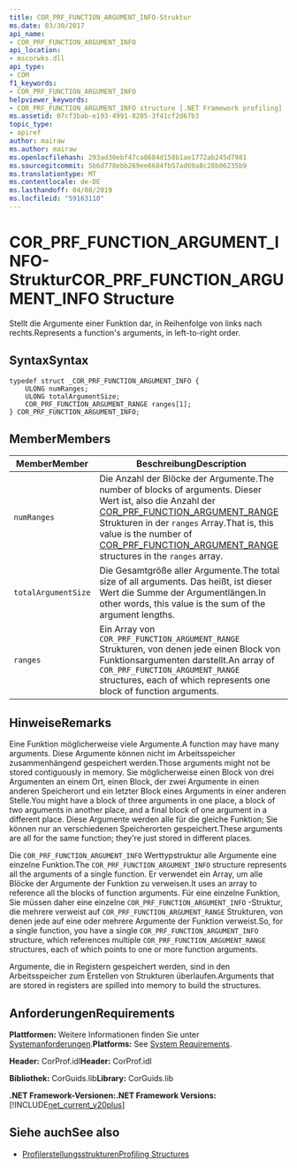 ```yaml
---
title: COR_PRF_FUNCTION_ARGUMENT_INFO-Struktur
ms.date: 03/30/2017
api_name:
- COR_PRF_FUNCTION_ARGUMENT_INFO
api_location:
- mscorwks.dll
api_type:
- COM
f1_keywords:
- COR_PRF_FUNCTION_ARGUMENT_INFO
helpviewer_keywords:
- COR_PRF_FUNCTION_ARGUMENT_INFO structure [.NET Framework profiling]
ms.assetid: 07cf3bab-e193-4991-8205-3f41cf2d67b3
topic_type:
- apiref
author: mairaw
ms.author: mairaw
ms.openlocfilehash: 293ad30ebf47ca8684d158b1ae1772ab245d7981
ms.sourcegitcommit: 5b6d778ebb269ee6684fb57ad69a8c28b06235b9
ms.translationtype: MT
ms.contentlocale: de-DE
ms.lasthandoff: 04/08/2019
ms.locfileid: "59163110"
---
```

# <a name="corprffunctionargumentinfo-structure"></a><span data-ttu-id="c2d57-102">COR_PRF_FUNCTION_ARGUMENT_INFO-Struktur</span><span class="sxs-lookup"><span data-stu-id="c2d57-102">COR_PRF_FUNCTION_ARGUMENT_INFO Structure</span></span>
<span data-ttu-id="c2d57-103">Stellt die Argumente einer Funktion dar, in Reihenfolge von links nach rechts.</span><span class="sxs-lookup"><span data-stu-id="c2d57-103">Represents a function's arguments, in left-to-right order.</span></span>  
  
## <a name="syntax"></a><span data-ttu-id="c2d57-104">Syntax</span><span class="sxs-lookup"><span data-stu-id="c2d57-104">Syntax</span></span>  
  
```  
typedef struct _COR_PRF_FUNCTION_ARGUMENT_INFO {  
    ULONG numRanges;  
    ULONG totalArgumentSize;  
    COR_PRF_FUNCTION_ARGUMENT_RANGE ranges[1];  
} COR_PRF_FUNCTION_ARGUMENT_INFO;  
```  
  
## <a name="members"></a><span data-ttu-id="c2d57-105">Member</span><span class="sxs-lookup"><span data-stu-id="c2d57-105">Members</span></span>  
  
|<span data-ttu-id="c2d57-106">Member</span><span class="sxs-lookup"><span data-stu-id="c2d57-106">Member</span></span>|<span data-ttu-id="c2d57-107">Beschreibung</span><span class="sxs-lookup"><span data-stu-id="c2d57-107">Description</span></span>|  
|------------|-----------------|  
|`numRanges`|<span data-ttu-id="c2d57-108">Die Anzahl der Blöcke der Argumente.</span><span class="sxs-lookup"><span data-stu-id="c2d57-108">The number of blocks of arguments.</span></span> <span data-ttu-id="c2d57-109">Dieser Wert ist, also die Anzahl der [COR_PRF_FUNCTION_ARGUMENT_RANGE](../../../../docs/framework/unmanaged-api/profiling/cor-prf-function-argument-range-structure.md) Strukturen in der `ranges` Array.</span><span class="sxs-lookup"><span data-stu-id="c2d57-109">That is, this value is the number of [COR_PRF_FUNCTION_ARGUMENT_RANGE](../../../../docs/framework/unmanaged-api/profiling/cor-prf-function-argument-range-structure.md) structures in the `ranges` array.</span></span>|  
|`totalArgumentSize`|<span data-ttu-id="c2d57-110">Die Gesamtgröße aller Argumente.</span><span class="sxs-lookup"><span data-stu-id="c2d57-110">The total size of all arguments.</span></span> <span data-ttu-id="c2d57-111">Das heißt, ist dieser Wert die Summe der Argumentlängen.</span><span class="sxs-lookup"><span data-stu-id="c2d57-111">In other words, this value is the sum of the argument lengths.</span></span>|  
|`ranges`|<span data-ttu-id="c2d57-112">Ein Array von `COR_PRF_FUNCTION_ARGUMENT_RANGE` Strukturen, von denen jede einen Block von Funktionsargumenten darstellt.</span><span class="sxs-lookup"><span data-stu-id="c2d57-112">An array of `COR_PRF_FUNCTION_ARGUMENT_RANGE` structures, each of which represents one block of function arguments.</span></span>|  
  
## <a name="remarks"></a><span data-ttu-id="c2d57-113">Hinweise</span><span class="sxs-lookup"><span data-stu-id="c2d57-113">Remarks</span></span>  
 <span data-ttu-id="c2d57-114">Eine Funktion möglicherweise viele Argumente.</span><span class="sxs-lookup"><span data-stu-id="c2d57-114">A function may have many arguments.</span></span> <span data-ttu-id="c2d57-115">Diese Argumente können nicht im Arbeitsspeicher zusammenhängend gespeichert werden.</span><span class="sxs-lookup"><span data-stu-id="c2d57-115">Those arguments might not be stored contiguously in memory.</span></span> <span data-ttu-id="c2d57-116">Sie möglicherweise einen Block von drei Argumenten an einem Ort, einen Block, der zwei Argumente in einen anderen Speicherort und ein letzter Block eines Arguments in einer anderen Stelle.</span><span class="sxs-lookup"><span data-stu-id="c2d57-116">You might have a block of three arguments in one place, a block of two arguments in another place, and a final block of one argument in a different place.</span></span> <span data-ttu-id="c2d57-117">Diese Argumente werden alle für die gleiche Funktion; Sie können nur an verschiedenen Speicherorten gespeichert.</span><span class="sxs-lookup"><span data-stu-id="c2d57-117">These arguments are all for the same function; they're just stored in different places.</span></span>  
  
 <span data-ttu-id="c2d57-118">Die `COR_PRF_FUNCTION_ARGUMENT_INFO` Werttypstruktur alle Argumente eine einzelne Funktion.</span><span class="sxs-lookup"><span data-stu-id="c2d57-118">The `COR_PRF_FUNCTION_ARGUMENT_INFO` structure represents all the arguments of a single function.</span></span> <span data-ttu-id="c2d57-119">Er verwendet ein Array, um alle Blöcke der Argumente der Funktion zu verweisen.</span><span class="sxs-lookup"><span data-stu-id="c2d57-119">It uses an array to reference all the blocks of function arguments.</span></span> <span data-ttu-id="c2d57-120">Für eine einzelne Funktion, Sie müssen daher eine einzelne `COR_PRF_FUNCTION_ARGUMENT_INFO` -Struktur, die mehrere verweist auf `COR_PRF_FUNCTION_ARGUMENT_RANGE` Strukturen, von denen jede auf eine oder mehrere Argumente der Funktion verweist.</span><span class="sxs-lookup"><span data-stu-id="c2d57-120">So, for a single function, you have a single `COR_PRF_FUNCTION_ARGUMENT_INFO` structure, which references multiple `COR_PRF_FUNCTION_ARGUMENT_RANGE` structures, each of which points to one or more function arguments.</span></span>  
  
 <span data-ttu-id="c2d57-121">Argumente, die in Registern gespeichert werden, sind in den Arbeitsspeicher zum Erstellen von Strukturen überlaufen.</span><span class="sxs-lookup"><span data-stu-id="c2d57-121">Arguments that are stored in registers are spilled into memory to build the structures.</span></span>  
  
## <a name="requirements"></a><span data-ttu-id="c2d57-122">Anforderungen</span><span class="sxs-lookup"><span data-stu-id="c2d57-122">Requirements</span></span>  
 <span data-ttu-id="c2d57-123">**Plattformen:** Weitere Informationen finden Sie unter [Systemanforderungen](../../../../docs/framework/get-started/system-requirements.md).</span><span class="sxs-lookup"><span data-stu-id="c2d57-123">**Platforms:** See [System Requirements](../../../../docs/framework/get-started/system-requirements.md).</span></span>  
  
 <span data-ttu-id="c2d57-124">**Header:** CorProf.idl</span><span class="sxs-lookup"><span data-stu-id="c2d57-124">**Header:** CorProf.idl</span></span>  
  
 <span data-ttu-id="c2d57-125">**Bibliothek:** CorGuids.lib</span><span class="sxs-lookup"><span data-stu-id="c2d57-125">**Library:** CorGuids.lib</span></span>  
  
 **<span data-ttu-id="c2d57-126">.NET Framework-Versionen:</span><span class="sxs-lookup"><span data-stu-id="c2d57-126">.NET Framework Versions:</span></span>** [!INCLUDE[net_current_v20plus](../../../../includes/net-current-v20plus-md.md)]  
  
## <a name="see-also"></a><span data-ttu-id="c2d57-127">Siehe auch</span><span class="sxs-lookup"><span data-stu-id="c2d57-127">See also</span></span>

- [<span data-ttu-id="c2d57-128">Profilerstellungsstrukturen</span><span class="sxs-lookup"><span data-stu-id="c2d57-128">Profiling Structures</span></span>](../../../../docs/framework/unmanaged-api/profiling/profiling-structures.md)
